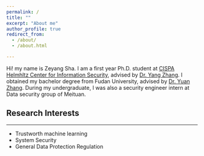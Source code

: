 ```yaml
---
permalink: /
title: ""
excerpt: "About me"
author_profile: true
redirect_from: 
  - /about/
  - /about.html

---
```


Hi! my name is Zeyang Sha. I am a first year Ph.D. student at [CISPA Helmhltz Center for Information Security](https://cispa.de/), advised by [Dr. Yang Zhang](https://yangzhangalmo.github.io/). I obtained my bachelor degree from Fudan University, advised by [Dr. Yuan Zhang](https://yuanxzhang.github.io/). During my undergraduate, I was also a security engineer intern at Data security group of Meituan.

## Research Interests

---

- Trustworth machine learning
- System Security
- General Data Protection Regulation